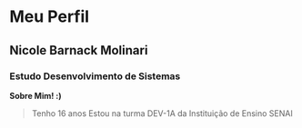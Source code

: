 # Meu Perfil

## Nicole Barnack Molinari

### Estudo Desenvolvimento de Sistemas

**Sobre Mim! :)**
  > Tenho 16 anos
  > Estou na turma DEV-1A da Instituição de Ensino SENAI
  

